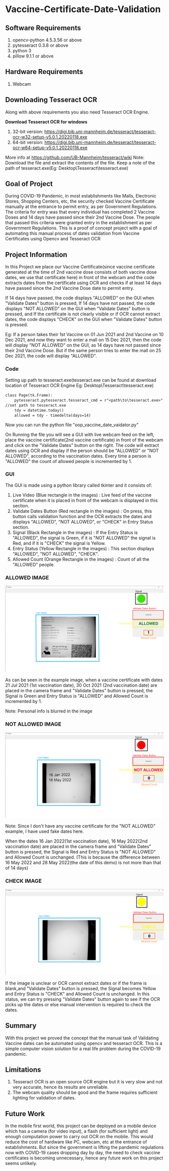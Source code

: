 # Vaccine-Certificate-Date-Validation

## Software Requirements
1) opencv-python 4.5.3.56 or above
2) pytesseract 0.3.8 or above
3) python 3
4) pillow 9.1.1 or above

## Hardware Requirements
1) Webcam

## **Downloading Tesseract OCR**
Along with above requirements you also need Tesseract OCR Engine.

**Download Tesseract OCR for windows**
1) 32-bit version:
   https://digi.bib.uni-mannheim.de/tesseract/tesseract-ocr-w32-setup-v5.0.1.20220118.exe
2) 64-bit version:
   https://digi.bib.uni-mannheim.de/tesseract/tesseract-ocr-w64-setup-v5.0.1.20220118.exe

More info at https://github.com/UB-Mannheim/tesseract/wiki
Note: Download the file and extract the contents of the file. Keep a note of the path of tesseract.exe(Eg: Desktop\Tesseract\tesseract.exe)

## **Goal of Project**
During COVID-19 Pandemic, in most establishments like Malls, Electronic Stores, Shopping Centers, etc, the security checked Vaccine Certificate manually at the entrance to permit entry, as per Government Regulations. The criteria for entry was that every individual has completed 2 Vaccine Doses and 14 days have passed since their 2nd Vaccine Dose. The people that passed this criteria were granted entry in the establishment as per Government Regulations. This is a proof of concept project with a goal of automating this manual process of dates validation from Vaccine Certificates using Opencv and Tesseract OCR

## **Project Information**
In this Project we place our Vaccine Certificate(since vaccine certificate generated at the time of 2nd vaccine dose consists of both vaccine dose dates, we use that certificate here) in front of the webcam and the code extracts dates from the certificate using OCR and checks if at least 14 days have passed since the 2nd Vaccine Dose date to permit entry.

If 14 days have passed, the code displays "ALLOWED" on the GUI when "Validate Dates" button is pressed,
If 14 days have not passed, the code displays "NOT ALLOWED" on the GUI when "Validate Dates" button is pressed,
and If the certificate is not clearly visible or if OCR cannot extract dates, the code displays "CHECK" on the GUI when "Validate Dates" button is pressed.

Eg: If a person takes their 1st Vaccine on 01 Jun 2021 and 2nd Vaccine on 10 Dec 2021, and now they want to enter a mall on 15 Dec 2021, then the code will display "NOT ALLOWED" on the GUI, as 14 days have not passed since their 2nd Vaccine Dose. But if the same person tries to enter the mall on 25 Dec 2021, the code will display "ALLOWED".

### **Code**

Setting up path to tesseract.exe(tesseract.exe can be found at download location of Tesseract OCR Engine Eg: Desktop\Tesseract\tesseract.exe)

```
class Page(tk.Frame):
    pytesseract.pytesseract.tesseract_cmd = r"<path\to\tesseract.exe>"   //set path to tesseract.exe
    tdy = datetime.today()
    allowed = tdy - timedelta(days=14)
```
Now you can run the python file "oop_vaccine_date_vaidator.py"

On Running the file you will see a GUI with live webcam feed on the left, place the vaccine certificate(2nd vaccine certificate) in front of the webcam and click on the "Validate Dates" button on the right. The code will extract dates using OCR and display if the person should be "ALLOWED" or "NOT ALLOWED", according to the vaccination dates. Every time a person is "ALLOWED" the count of allowed people is incremented by 1.

### **GUI**
The GUI is made using a python library called tkinter and it consists of:

1) Live Video (Blue rectangle in the images) : Live feed of the vaccine certificate when it is placed in front of the webcam is displayed in this section.
2) Validate Dates Button (Red rectangle in the images) : On press, this button calls validation function and the OCR extracts the dates and displays "ALLOWED", "NOT ALLOWED", or "CHECK" in Entry Status section.
3) Signal (Black Rectangle in the images) : If the Entry Status is "ALLOWED", the signal is Green, if it is "NOT ALLOWED" the signal is Red, and if it is "CHECK" the signal is Yellow.
4) Entry Status (Yellow Rectangle in the images) : This section displays "ALLOWED", "NOT ALLOWED", "CHECK".
5) Allowed Count (Orange Rectangle in the images) : Count of all the "ALLOWED" people.

### ALLOWED IMAGE

![alt text](https://github.com/wasdac9/Vaccine-Certificate-Date-Validation/blob/main/allowed_image.png?raw=true)

As can be seen in the example image, when a vaccine certificate with dates 21 Jul 2021 (1st vaccination date), 30 Oct 2021 (2nd vaccination date) are placed in the camera frame and "Validate Dates" button is pressed, the Signal is Green and Entry Status is "ALLOWED" and Allowed Count is incremented by 1.

Note: Personal info is blurred in the image

### NOT ALLOWED IMAGE

![alt text](https://github.com/wasdac9/Vaccine-Certificate-Date-Validation/blob/main/not_allowed_image.png?raw=true)

Note: Since I don't have any vaccine certificate for the "NOT ALLOWED" example, I have used fake dates here.

When the dates 16 Jan 2022(1st vaccination date), 16 May 2022(2nd vaccination date) are placed in the camera frame and "Validate Dates" button is pressed, the Signal is Red and Entry Status is "NOT ALLOWED" and Allowed Count is unchanged. 
(This is because the difference between 16 May 2022 and 28 May 2022(the date of this demo) is not more than that of 14 days)

### CHECK IMAGE

![alt text](https://github.com/wasdac9/Vaccine-Certificate-Date-Validation/blob/main/check_image.png?raw=true)

If the image is unclear or OCR cannot extract dates or if the frame is blank,and "Validate Dates" button is pressed, the Signal becomes Yellow and Entry Status is "CHECK" and Allowed Count is unchanged.
In this status, we can try pressing "Validate Dates" button again to see if the OCR picks up the dates or else manual intervention is required to check the dates.

## Summary
With this project we proved the concept that the manual task of Validating Vaccine dates can be automated using opencv and tesseract OCR. This is a simple computer vision solution for a real life problem during the COVID-19 pandemic. 

## Limitations
1) Tesseract OCR is an open source OCR engine but it is very slow and not very accurate, hence its results are unreliable.
2) The webcam quality should be good and the frame requires sufficient lighting for validation of dates.

## Future Work
In the mobile first world, this project can be deployed on a mobile device which has a camera (for video input),
a flash (for sufficient light) and enough computation power to carry out OCR on the mobile. This would reduce the cost of hardware like PC, webcam, etc at the entrance of establishments. 
But since the government is lifting the pandemic regulations now with COVID-19 cases dropping day by day, the need to check vaccine certificates is becoming unnecessary, hence any future work on this project seems unlikely.
